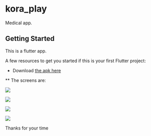 # kora_play

Medical app.

## Getting Started

This is a flutter app.

A few resources to get you started if this is your first Flutter project:

- Download [the apk here](apk_folder/app-release.apk)

** The screens are:

![](images/screen1.png)


![](images/screen2.png)



![](images/screen3.png)


![](images/screen4.png)



Thanks for your time

